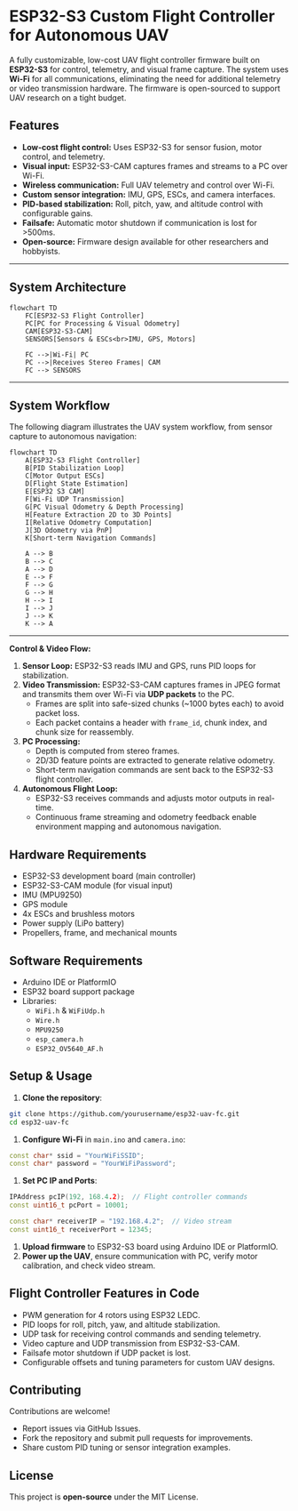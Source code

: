 # ESP32-S3 Custom Flight Controller for Autonomous UAV

A fully customizable, low-cost UAV flight controller firmware built on **ESP32-S3** for control, telemetry, and visual frame capture. The system uses **Wi-Fi** for all communications, eliminating the need for additional telemetry or video transmission hardware. The firmware is open-sourced to support UAV research on a tight budget.

## Features

- **Low-cost flight control:** Uses ESP32-S3 for sensor fusion, motor control, and telemetry.
- **Visual input:** ESP32-S3-CAM captures frames and streams to a PC over Wi-Fi.
- **Wireless communication:** Full UAV telemetry and control over Wi-Fi.
- **Custom sensor integration:** IMU, GPS, ESCs, and camera interfaces.
- **PID-based stabilization:** Roll, pitch, yaw, and altitude control with configurable gains.
- **Failsafe:** Automatic motor shutdown if communication is lost for >500ms.
- **Open-source:** Firmware design available for other researchers and hobbyists.
---

## System Architecture

```mermaid
flowchart TD
    FC[ESP32-S3 Flight Controller]
    PC[PC for Processing & Visual Odometry]
    CAM[ESP32-S3-CAM]
    SENSORS[Sensors & ESCs<br>IMU, GPS, Motors]

    FC -->|Wi-Fi| PC
    PC -->|Receives Stereo Frames| CAM
    FC --> SENSORS

```
---
## System Workflow

The following diagram illustrates the UAV system workflow, from sensor capture to autonomous navigation:

```mermaid
flowchart TD
    A[ESP32-S3 Flight Controller]
    B[PID Stabilization Loop]
    C[Motor Output ESCs]
    D[Flight State Estimation]
    E[ESP32 S3 CAM]
    F[Wi-Fi UDP Transmission]
    G[PC Visual Odometry & Depth Processing]
    H[Feature Extraction 2D to 3D Points]
    I[Relative Odometry Computation]
    J[3D Odometry via PnP]
    K[Short-term Navigation Commands]

    A --> B
    B --> C
    A --> D
    E --> F
    F --> G
    G --> H
    H --> I
    I --> J
    J --> K
    K --> A
```

---

**Control & Video Flow:**

1. **Sensor Loop:** ESP32-S3 reads IMU and GPS, runs PID loops for stabilization.
2. **Video Transmission:** ESP32-S3-CAM captures frames in JPEG format and transmits them over Wi-Fi via **UDP packets** to the PC.
    - Frames are split into safe-sized chunks (~1000 bytes each) to avoid packet loss.
    - Each packet contains a header with `frame_id`, chunk index, and chunk size for reassembly.
3. **PC Processing:**
    - Depth is computed from stereo frames.
    - 2D/3D feature points are extracted to generate relative odometry.
    - Short-term navigation commands are sent back to the ESP32-S3 flight controller.
4. **Autonomous Flight Loop:**
    - ESP32-S3 receives commands and adjusts motor outputs in real-time.
    - Continuous frame streaming and odometry feedback enable environment mapping and autonomous navigation.

## Hardware Requirements

- ESP32-S3 development board (main controller)
- ESP32-S3-CAM module (for visual input)
- IMU (MPU9250)
- GPS module
- 4x ESCs and brushless motors
- Power supply (LiPo battery)
- Propellers, frame, and mechanical mounts

## Software Requirements

- Arduino IDE or PlatformIO
- ESP32 board support package
- Libraries:
    - `WiFi.h` & `WiFiUdp.h`
    - `Wire.h`
    - `MPU9250`
    - `esp_camera.h`
    - `ESP32_OV5640_AF.h`

## Setup & Usage

1. **Clone the repository**:

```bash
git clone https://github.com/yourusername/esp32-uav-fc.git
cd esp32-uav-fc

```

1. **Configure Wi-Fi** in `main.ino` and `camera.ino`:

```cpp
const char* ssid = "YourWiFiSSID";
const char* password = "YourWiFiPassword";

```

1. **Set PC IP and Ports**:

```cpp
IPAddress pcIP(192, 168.4.2);  // Flight controller commands
const uint16_t pcPort = 10001;

const char* receiverIP = "192.168.4.2";  // Video stream
const uint16_t receiverPort = 12345;

```

1. **Upload firmware** to ESP32-S3 board using Arduino IDE or PlatformIO.
2. **Power up the UAV**, ensure communication with PC, verify motor calibration, and check video stream.

## Flight Controller Features in Code

- PWM generation for 4 rotors using ESP32 LEDC.
- PID loops for roll, pitch, yaw, and altitude stabilization.
- UDP task for receiving control commands and sending telemetry.
- Video capture and UDP transmission from ESP32-S3-CAM.
- Failsafe motor shutdown if UDP packet is lost.
- Configurable offsets and tuning parameters for custom UAV designs.

## Contributing

Contributions are welcome!

- Report issues via GitHub Issues.
- Fork the repository and submit pull requests for improvements.
- Share custom PID tuning or sensor integration examples.

## License

This project is **open-source** under the MIT License.
